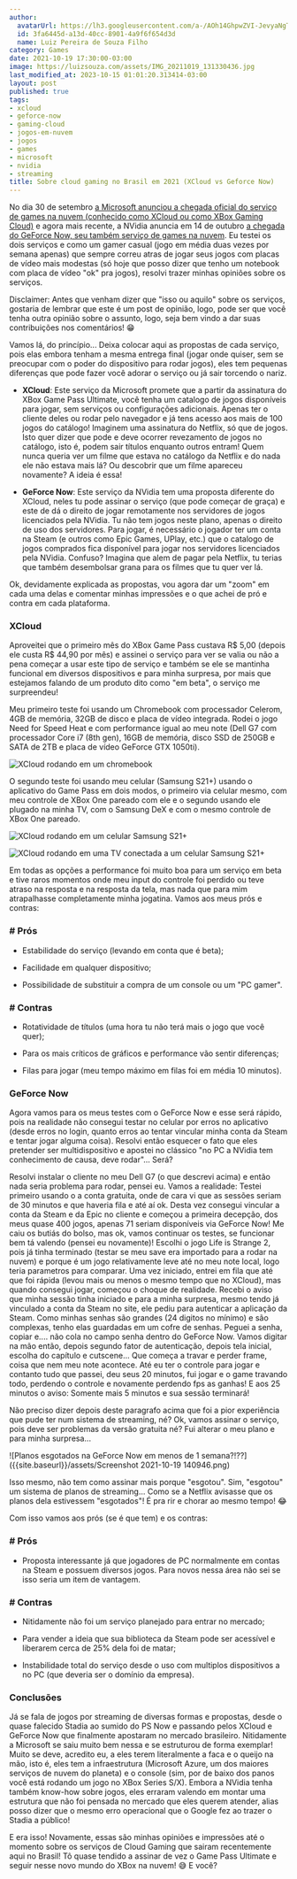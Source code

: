 ```yaml
---
author:
  avatarUrl: https://lh3.googleusercontent.com/a-/AOh14GhpwZVI-JevyaNgTdlrOT6YN20cI6V9Kxtq38Ij8AQ=s100
  id: 3fa6445d-a13d-40cc-8901-4a9f6f654d3d
  name: Luiz Pereira de Souza Filho
category: Games
date: 2021-10-19 17:30:00-03:00
image: https://luizsouza.com/assets/IMG_20211019_131330436.jpg
last_modified_at: 2023-10-15 01:01:20.313414-03:00
layout: post
published: true
tags:
- xcloud
- geforce-now
- gaming-cloud
- jogos-em-nuvem
- jogos
- games
- microsoft
- nvidia
- streaming
title: Sobre cloud gaming no Brasil em 2021 (XCloud vs Geforce Now)
---
```


No dia 30 de setembro [a Microsoft anunciou a chegada oficial do serviço de games na nuvem (conhecido como XCloud ou como XBox Gaming Cloud)](https://www.tecmundo.com.br/voxel/225871-xcloud-chega-oficialmente-brasil-30-100-jogos.htm "xCloud chega oficialmente ao Brasil hoje (30) com mais de 100 jogos") e agora mais recente, a NVidia anuncia em 14 de outubro [a chegada do GeForce Now, seu também serviço de games na nuvem](https://www.techtudo.com.br/noticias/2021/10/geforce-now-chega-ao-brasil-veja-jogos-requisitos-e-precos-do-servico.ghtml "GeForce Now chega ao Brasil: veja jogos, requisitos e preços do serviço"). Eu testei os dois serviços e como um gamer casual (jogo em média duas vezes por semana apenas) que sempre correu atras de jogar seus jogos com placas de vídeo mais modestas (só hoje que posso dizer que tenho um notebook com placa de vídeo "ok" pra jogos), resolvi trazer minhas opiniões sobre os serviços.

Disclaimer: Antes que venham dizer que "isso ou aquilo" sobre os serviços, gostaria de lembrar que este é um post de opinião, logo, pode ser que você tenha outra opinião sobre o assunto, logo, seja bem vindo a dar suas contribuições nos comentários! 😁

Vamos lá, do princípio... Deixa colocar aqui as propostas de cada serviço, pois elas embora tenham a mesma entrega final (jogar onde quiser, sem se preocupar com o poder do dispositivo para rodar jogos), eles tem pequenas diferenças que pode fazer você adorar o serviço ou já sair torcendo o nariz.

- **XCloud**: Este serviço da Microsoft promete que a partir da assinatura do XBox Game Pass Ultimate, você tenha um catalogo de jogos disponíveis para jogar, sem serviços ou configurações adicionais. Apenas ter o cliente deles ou rodar pelo navegador e já tens acesso aos mais de 100 jogos do catálogo! Imaginem uma assinatura do Netflix, só que de jogos. Isto quer dizer que pode e deve ocorrer revezamento de jogos no catálogo, isto é, podem sair títulos enquanto outros entram! Quem nunca queria ver um filme que estava no catálogo da Netflix e do nada ele não estava mais lá? Ou descobrir que um filme apareceu novamente? A ideia é essa!

- **GeForce Now**: Este serviço da NVidia tem uma proposta diferente do XCloud, neles tu pode assinar o serviço (que pode começar de graça) e este de dá o direito de jogar remotamente nos servidores de jogos licenciados pela NVidia. Tu não tem jogos neste plano, apenas o direito de uso dos servidores. Para jogar, é necessário o jogador ter um conta na Steam (e outros como Epic Games, UPlay, etc.) que o catalogo de jogos comprados fica disponível para jogar nos servidores licenciados pela NVidia. Confuso? Imagina que alem de pagar pela Netflix, tu terias que também desembolsar grana para os filmes que tu quer ver lá.

Ok, devidamente explicada as propostas, vou agora dar um "zoom" em cada uma delas e comentar minhas impressões e o que achei de pró e contra em cada plataforma.

###   XCloud

Aproveitei que o primeiro mês do XBox Game Pass custava R$ 5,00 (depois ele custa R$ 44,90 por mês) e assinei o serviço para ver se valia ou não a pena começar a usar este tipo de serviço e também se ele se mantinha funcional em diversos dispositivos e para minha surpresa, por mais que estejamos falando de um produto dito como "em beta", o serviço me surpreendeu!

Meu primeiro teste foi usando um Chromebook com processador Celerom, 4GB de memória, 32GB de disco e placa de vídeo integrada. Rodei o jogo Need for Speed Heat e com performance igual ao meu note (Dell G7 com processador Core i7 (8th gen), 16GB de memória, disco SSD de 250GB e SATA de 2TB e placa de vídeo GeForce GTX 1050ti).

![XCloud rodando em um chromebook]({{site.baseurl}}/assets/IMG_20211019_131330436.jpg)

O segundo teste foi usando meu celular (Samsung S21+) usando o aplicativo do Game Pass em dois modos, o primeiro via celular mesmo, com meu controle de XBox One pareado com ele e o segundo usando ele plugado na minha TV, com o Samsung DeX e com o mesmo controle de XBox One pareado.

![XCloud rodando em um celular Samsung S21+]({{site.baseurl}}/assets/IMG_20211019_131632256.jpg)

![XCloud rodando em uma TV conectada a um celular Samsung S21+]({{site.baseurl}}/assets/IMG_20211019_132202332.jpg)

Em todas as opções a performance foi muito boa para um serviço em beta e tive raros momentos onde meu input do controle foi perdido ou teve atraso na resposta e na resposta da tela, mas nada que para mim atrapalhasse completamente minha jogatina. Vamos aos meus prós e contras:

###  # Prós

- Estabilidade do serviço (levando em conta que é beta);

- Facilidade em qualquer dispositivo;

- Possibilidade de substituir a compra de um console ou um "PC gamer".

###  # Contras

- Rotatividade de títulos (uma hora tu não terá mais o jogo que você quer);

- Para os mais críticos de gráficos e performance vão sentir diferenças;

- Filas para jogar (meu tempo máximo em filas foi em média 10 minutos).

###   GeForce Now

Agora vamos para os meus testes com o GeForce Now e esse será rápido, pois na realidade não consegui testar no celular por erros no aplicativo (desde erros no login, quanto erros ao tentar vincular minha conta da Steam e tentar jogar alguma coisa). Resolvi então esquecer o fato que eles pretender ser multidispositivo e apostei no clássico "no PC a NVidia tem conhecimento de causa, deve rodar"... Será?

Resolvi instalar o cliente no meu Dell G7 (o que descrevi acima) e então nada seria problema para rodar, pensei eu. Vamos a realidade: Testei primeiro usando o a conta gratuita, onde de cara vi que as sessões seriam de 30 minutos e que haveria fila e até aí ok. Desta vez consegui vincular a conta da Steam e da Epic no cliente e começou a primeira decepção, dos meus quase 400 jogos, apenas 71 seriam disponíveis via GeForce Now! Me caiu os butiás do bolso, mas ok, vamos continuar os testes, se funcionar bem tá valendo (pensei eu novamente)! Escolhi o jogo Life is Strange 2, pois já tinha terminado (testar se meu save era importado para a rodar na nuvem) e porque é um jogo relativamente leve até no meu note local, logo teria parametros para comparar. Uma vez iniciado, entrei em fila que até que foi rápida (levou mais ou menos o mesmo tempo que no XCloud), mas quando consegui jogar, começou o choque de realidade. Recebi o aviso que minha sessão tinha iniciado e para a minha surpresa, mesmo tendo já vinculado a conta da Steam no site, ele pediu para autenticar a aplicação da Steam. Como minhas senhas são grandes (24 digitos no mínimo) e são complexas, tenho elas guardadas em um cofre de senhas. Peguei a senha, copiar e.... não cola no campo senha dentro do GeForce Now. Vamos digitar na mão então, depois segundo fator de autenticação, depois tela inicial, escolha do capítulo e cutscene... Que começa a travar e perder frame, coisa que nem meu note acontece. Até eu ter o controle para jogar e contanto tudo que passei, deu seus 20 minutos, fui jogar e o game travando todo, perdendo o controle e novamente perdendo fps as ganhas! E aos 25 minutos o aviso: Somente mais 5 minutos e sua sessão terminará!

Não preciso dizer depois deste paragrafo acima que foi a pior experiência que pude ter num sistema de streaming, né? Ok, vamos assinar o serviço, pois deve ser problemas da versão gratuita né? Fui alterar o meu plano e para minha surpresa...

![Planos esgotados na GeForce Now em menos de 1 semana?!??]({{site.baseurl}}/assets/Screenshot 2021-10-19 140946.png)

Isso mesmo, não tem como assinar mais porque "esgotou". Sim, "esgotou" um sistema de planos de streaming... Como se a Netflix avisasse que os planos dela estivessem "esgotados"! É pra rir e chorar ao mesmo tempo! 😂

Com isso vamos aos prós (se é que tem) e os contras:

###  # Prós

- Proposta interessante já que jogadores de PC normalmente em contas na Steam e possuem diversos jogos. Para novos nessa área não sei se isso seria um item de vantagem.

###  # Contras

- Nitidamente não foi um serviço planejado para entrar no mercado;

- Para vender a ideia que sua biblioteca da Steam pode ser acessível e liberarem cerca de 25% dela foi de matar;

- Instabilidade total do serviço desde o uso com multiplos dispositivos a no PC (que deveria ser o domínio da empresa).

###   Conclusões

Já se fala de jogos por streaming de diversas formas e propostas, desde o quase falecido Stadia ao sumido do PS Now e passando pelos XCloud e GeForce Now que finalmente apostaram no mercado brasileiro. Nitidamente a Microsoft se saiu muito bem nessa e se estruturou de forma exemplar! Muito se deve, acredito eu, a eles terem literalmente a faca e o queijo na mão, isto é, eles tem a infraestrutura (Microsoft Azure, um dos maiores serviços de nuvem do planeta) e o console (sim, por de baixo dos panos você está rodando um jogo no XBox Series S/X). Embora a NVidia tenha também know-how sobre jogos, eles erraram valendo em montar uma estrutura que não foi pensada no mercado que eles querem atender, alias posso dizer que o mesmo erro operacional que o Google fez ao trazer o Stadia a público!

E era isso! Novamente, essas são minhas opiniões e impressões até o momento sobre os serviços de Cloud Gaming que sairam recentemente aqui no Brasil! Tô quase tendido a assinar de vez o Game Pass Ultimate e seguir nesse novo mundo do XBox na nuvem! 😅 E você?
